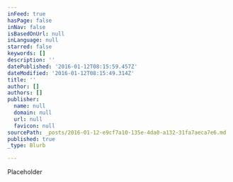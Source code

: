 ```yaml
---
inFeed: true
hasPage: false
inNav: false
isBasedOnUrl: null
inLanguage: null
starred: false
keywords: []
description: ''
datePublished: '2016-01-12T08:15:59.457Z'
dateModified: '2016-01-12T08:15:49.314Z'
title: ''
author: []
authors: []
publisher:
  name: null
  domain: null
  url: null
  favicon: null
sourcePath: _posts/2016-01-12-e9cf7a10-135e-4da0-a132-31fa7aeca7e6.md
published: true
_type: Blurb

---
```

Placeholder